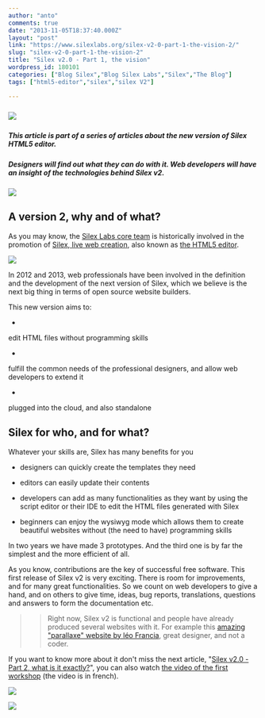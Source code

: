 ```yaml
---
author: "anto"
comments: true
date: "2013-11-05T18:37:40.000Z"
layout: "post"
link: "https://www.silexlabs.org/silex-v2-0-part-1-the-vision-2/"
slug: "silex-v2-0-part-1-the-vision-2"
title: "Silex v2.0 - Part 1, the vision"
wordpress_id: 180101
categories: ["Blog Silex","Blog Silex Labs","Silex","The Blog"]
tags: ["html5-editor","silex","silex V2"]

---
```

#####




##### ![](https://www.silexlabs.org/wp-content/uploads/2013/11/silex-v2-article-02.png)




##### _**This article is part of a series of articles about the new version of Silex HTML5 editor.**_




##### _**Designers will find out what they can do with it. Web developers will have an insight of the technologies behind Silex v2.**_




##### ![](https://lh5.googleusercontent.com/KFsGqRfslAlVlswxkCA8UET1mMGuBkFvRlnU6JWnjlhwIzfVnekEfkzLREikd-hGEbB6nufqXOdxJhFE6KZ0bDMX9DD5pSJFYG8VKBibGi-w1pwmuUanhl3uxA)




## A version 2, why and of what?




As you may know, the [Silex Labs core team](https://www.silexlabs.org/silexlabs/) is historically involved in the promotion of [Silex, live web creation](http://projects.silexlabs.org/?/silex.v2/), also known as [the HTML5 editor](http://html5-editor.org/).


![](https://lh4.googleusercontent.com/iHwUTmCVgU-jLXs7FfLPmM58MRuzItfBiv12xfSS8mQZafZolMy94kVGUJg3rGhzjXq-VRb85_hqOgJtkGkCyGfRvMLkD4KxdfXtk5n0TNxis0TrCSfi3gOfpg)


In 2012 and 2013, web professionals have been involved in the definition and the development of the next version of Silex, which we believe is the next big thing in terms of open source website builders.




This new version aims to:







  *


edit HTML files without programming skills





  *


fulfill the common needs of the professional designers, and allow web developers to extend it





  *


plugged into the cloud, and also standalone







## Silex for who, and for what?




Whatever your skills are, Silex has many benefits for you







  * designers can quickly create the templates they need


  * editors can easily update their contents


  * developers can add as many functionalities as they want by using the script editor or their IDE to edit the HTML files generated with Silex


  * beginners can enjoy the wysiwyg mode which allows them to create beautiful websites without (the need to have) programming skills




In two years we have made 3 prototypes. And the third one is by far the simplest and the more efficient of all.




As you know, contributions are the key of successful free software. This first release of Silex v2 is very exciting. There is room for improvements, and for many great functionalities. So we count on web developers to give a hand, and on others to give time, ideas, bug reports, translations, questions and answers to form the documentation etc.





<blockquote>

>
> Right now, Silex v2 is functional and people have already produced several websites with it. For example this [amazing "parallaxe" website by léo Francia](http://leofrancia.fr/argentine/), great designer, and not a coder.
>
>
</blockquote>




If you want to know more about it don't miss the next article, "[Silex v2.0 - Part 2, what is it exactly?]( https://www.silexlabs.org/179332/the-blog/silex-v2-0-part-2-what-is-it-exactly)", you can also watch [the video of the first workshop](https://www.silexlabs.org/?p=180104) (the video is in french).




[![](https://www.silexlabs.org/wp-content/uploads/2013/11/Start-Now-Macaron.png)](http://www.silex.me/)




![](https://www.silexlabs.org/wp-content/uploads/2013/11/silex-v2-article-01-carre.png)

